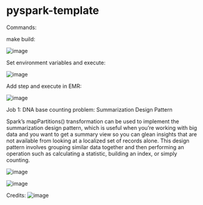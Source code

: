 # pyspark-template

Commands:
  
  make build:
  
  ![image](https://user-images.githubusercontent.com/96636835/178366621-d4eddeba-440e-4470-a181-665877e9c13e.png)

  Set environment variables and execute:
  
  ![image](https://user-images.githubusercontent.com/96636835/178366691-4cbd6ff5-d2e2-4ea6-941a-96d993d3bb09.png)

  Add step and execute in EMR:
  
  ![image](https://user-images.githubusercontent.com/96636835/178366868-db36e4fc-3b66-4202-9454-4b1a01932d39.png)

  
Job 1: DNA base counting problem: Summarization Design Pattern

Spark’s mapPartitions() transformation can be used to implement the summarization design pattern, which is useful when you’re working with big data and you want to get a summary view so you can glean insights that are not available from looking at a localized set of records alone. This design pattern involves grouping similar data together and then performing an operation such as calculating a statistic, building an index, or simply counting.

![image](https://user-images.githubusercontent.com/96636835/178367326-a4b994a4-ae0b-45d5-9b31-01081b8750b5.png)

![image](https://user-images.githubusercontent.com/96636835/178367462-c0971d47-b076-45ba-a3af-ac7a97cb297d.png)


Credits: 
![image](https://user-images.githubusercontent.com/96636835/178367618-3087fef5-9de0-4b26-a77b-2e4595254d67.png)
